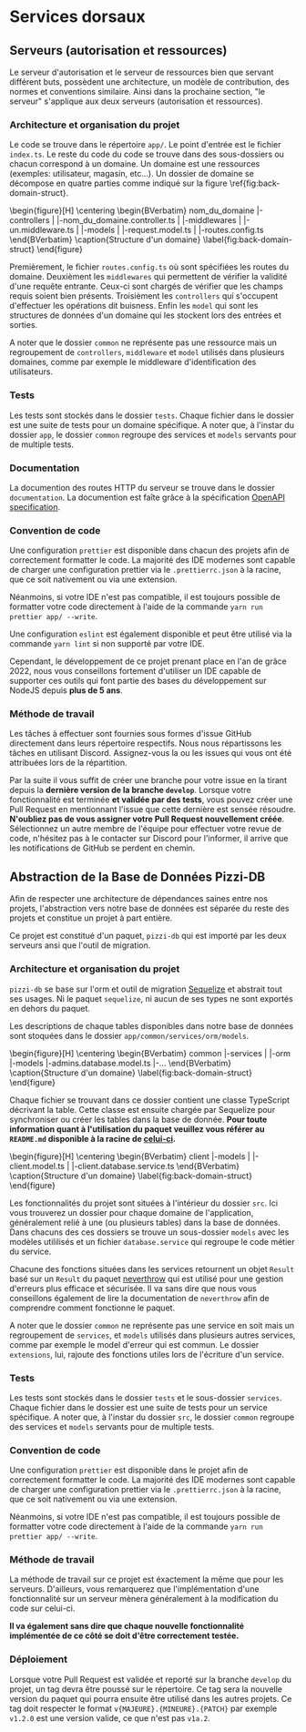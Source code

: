 # Services dorsaux

## Serveurs (autorisation et ressources)

Le serveur d'autorisation et le serveur de ressources bien que servant
différent buts, possèdent une architecture, un modèle de contribution, des
normes et conventions similaire. Ainsi dans la prochaine section, "le serveur"
s'applique aux deux serveurs (autorisation et ressources).

### Architecture et organisation du projet

Le code se trouve dans le répertoire `app/`. Le point d'entrée est le fichier
`index.ts`. Le reste du code du code se trouve dans des sous-dossiers ou chacun
correspond à un domaine. Un domaine est une ressources (exemples: utilisateur,
magasin, etc...).
Un dossier de domaine se décompose en quatre parties comme indiqué sur la
figure \ref{fig:back-domain-struct}.

\begin{figure}[H]
  \centering
  \begin{BVerbatim}
  nom_du_domaine
  |-controllers
  | |-nom_du_domaine.controller.ts
  |
  |-middlewares
  | |-un.middleware.ts
  |
  |-models
  | |-request.model.ts
  |
  |-routes.config.ts
  \end{BVerbatim}
  \caption{Structure d'un domaine}
  \label{fig:back-domain-struct}
\end{figure}

Premièrement, le fichier `routes.config.ts` où sont spécifiées les routes du
domaine. Deuxièment les `middlewares` qui permettent de vérifier la validité
d'une requête entrante. Ceux-ci sont chargés de vérifier que les champs requis
soient bien présents. Troisièment les `controllers` qui s'occupent d'effectuer
les opérations dit buisness. Enfin les `model` qui sont les structures de
données d'un domaine qui les stockent lors des entrées et sorties.

A noter que le dossier `common` ne représente pas une ressource mais un
regroupement de `controllers`, `middleware` et `model` utilisés dans plusieurs
domaines, comme par exemple le middleware d'identification des utilisateurs.

### Tests

Les tests sont stockés dans le dossier `tests`. Chaque fichier dans le dossier
est une suite de tests pour un domaine spécifique. A noter que, à l'instar du dossier `app`, 
le dossier `common` regroupe des services et `models` servants pour de multiple tests.

### Documentation

La documention des routes HTTP du serveur se trouve dans le dossier
`documentation`. La documention est faîte grâce à la spécification [OpenAPI
specification](https://spec.openapis.org/oas/v3.1.0).

### Convention de code

Une configuration `prettier` est disponible dans chacun des projets
afin de correctement formatter le code. La majorité des IDE modernes sont
capable de charger une configuration prettier via le `.prettierrc.json` à 
la racine, que ce soit nativement ou via une extension.

Néanmoins, si votre IDE n'est pas compatible, il est toujours possible de 
formatter votre code directement à l'aide de la commande `yarn run prettier app/ --write`.

Une configuration `eslint` est également disponible et peut être utilisé via la 
commande `yarn lint` si non supporté par votre IDE.

Cependant, le développement de ce projet prenant place en l'an de grâce 2022, nous vous 
conseillons fortement d'utiliser un IDE capable de supporter ces outils qui font partie des 
bases du développement sur NodeJS depuis **plus de 5 ans**.

### Méthode de travail

Les tâches à effectuer sont fournies sous formes d'issue GitHub directement dans leurs 
répertoire respectifs. Nous nous répartissons les tâches en utilisant Discord. Assignez-vous 
la ou les issues qui vous ont été attribuées lors de la répartition. 

Par la suite il vous suffit de créer une branche pour votre issue en la tirant depuis la 
**dernière version de la branche `develop`**. Lorsque votre fonctionnalité est terminée 
**et validée par des tests**, vous pouvez créer une Pull Request en mentionnant l'issue 
que cette dernière est sensée résoudre. **N'oubliez pas de vous assigner votre Pull Request 
nouvellement créée**. Sélectionnez un autre membre de l'équipe pour effectuer votre revue
de code, n'hésitez pas à le contacter sur Discord pour l'informer, il arrive que les 
notifications de GitHub se perdent en chemin.

## Abstraction de la Base de Données Pizzi-DB

Afin de respecter une architecture de dépendances saines entre nos projets, l'abstraction vers notre
base de données est séparée du reste des projets et constitue un projet à part entière.

Ce projet est constitué d'un paquet, `pizzi-db` qui est importé par les deux serveurs ansi que l'outil 
de migration.

### Architecture et organisation du projet

`pizzi-db` se base sur l'orm et outil de migration [Sequelize](https://sequelize.org) et abstrait tout ses
usages. Ni le paquet `sequelize`, ni aucun de ses types ne sont exportés en dehors du paquet.

Les descriptions de chaque tables disponibles dans notre base de données sont stoquées dans le dossier 
`app/common/services/orm/models`. 

\begin{figure}[H]
  \centering
  \begin{BVerbatim}
  common
  |-services
  | |-orm
      |-models
        |-admins.database.model.ts
        |-...
  \end{BVerbatim}
  \caption{Structure d'un domaine}
  \label{fig:back-domain-struct}
\end{figure}

Chaque fichier se trouvant dans ce dossier contient une classe TypeScript décrivant la table.
Cette classe est ensuite chargée par Sequelize pour synchroniser ou créer les tables dans la 
base de donnée. **Pour toute information quant à l'utilisation du paquet veuillez vous référer au 
`README.md` disponible à la racine de [celui-ci](https://github.com/PizziPayment/PizziAPIDB).**

\begin{figure}[H]
  \centering
  \begin{BVerbatim}
  client
  |-models
  | |-client.model.ts
  |
  |-client.database.service.ts
  \end{BVerbatim}
  \caption{Structure d'un domaine}
  \label{fig:back-domain-struct}
\end{figure}

Les fonctionnalités du projet sont situées à l'intérieur du dossier `src`. Ici vous trouverez
un dossier pour chaque domaine de l'application, généralement relié à une (ou plusieurs tables)
dans la base de données. Dans chacuns des ces dossiers se trouve un sous-dossier `models` avec les
modèles utililisés et un fichier `database.service` qui regroupe le code métier du service.

Chacune des fonctions situées dans les services retournent un objet `Result` basé sur un `Result` du 
paquet [neverthrow](https://github.com/supermacro/neverthrow) qui est utilisé pour une gestion 
d'erreurs plus efficace et sécurisée. Il va sans dire que nous vous conseillons également de lire 
la documentation de `neverthrow` afin de comprendre comment fonctionne le paquet.

A noter que le dossier `common` ne représente pas une service en soit mais un
regroupement de `services`, et `models` utilisés dans plusieurs autres services, 
comme par exemple le model d'erreur qui est commun. Le dossier `extensions`, lui,
rajoute des fonctions utiles lors de l'écriture d'un service.

### Tests

Les tests sont stockés dans le dossier `tests` et le sous-dossier `services`. Chaque fichier dans le dossier
est une suite de tests pour un service spécifique. A noter que, à l'instar du dossier `src`, 
le dossier `common` regroupe des services et `models` servants pour de multiple tests.

### Convention de code

Une configuration `prettier` est disponible dans le projet afin de correctement formatter le code. 
La majorité des IDE modernes sont capable de charger une configuration prettier via le 
`.prettierrc.json` à la racine, que ce soit nativement ou via une extension.

Néanmoins, si votre IDE n'est pas compatible, il est toujours possible de 
formatter votre code directement à l'aide de la commande `yarn run prettier app/ --write`.

### Méthode de travail

La méthode de travail sur ce projet est éxactement la même que pour les serveurs. D'ailleurs, vous remarquerez
que l'implémentation d'une fonctionnalité sur un serveur mènera généralement à la modification du code sur celui-ci.

**Il va également sans dire que chaque nouvelle fonctionnalité implémentée de ce côté se doit d'être correctement
testée.**

### Déploiement

Lorsque votre Pull Request est validée et reporté sur la branche `develop` du projet, un tag devra être poussé sur le 
répertoire. Ce tag sera la nouvelle version du paquet qui pourra ensuite être utilisé dans les autres projets. Ce tag
doit respecter le format `v{MAJEURE}.{MINEURE}.{PATCH}` par exemple `v1.2.0` est une version valide, ce que n'est pas 
`v1a.2`.

